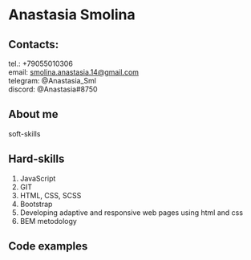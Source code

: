 # Anastasia Smolina
## Contacts:
tel.: +79055010306 \
email: smolina.anastasia.14@gmail.com \
telegram: @Anastasia_Sml \
discord: @Anastasia#8750

## About me
soft-skills
## Hard-skills
1. JavaScript
2. GIT
3. HTML, CSS, SCSS
4. Bootstrap
5. Developing adaptive and responsive web pages using html and css
6. BEM metodology

## Code examples
